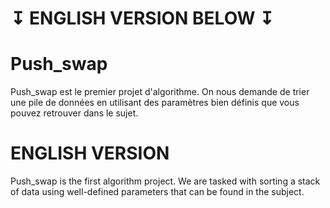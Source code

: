 # ↧ ENGLISH VERSION BELOW ↧

# Push_swap
Push_swap est le premier projet d'algorithme. On nous demande de trier une pile de données en utilisant des paramètres bien définis que vous pouvez retrouver dans le sujet.

# ENGLISH VERSION
Push_swap is the first algorithm project. We are tasked with sorting a stack of data using well-defined parameters that can be found in the subject.
